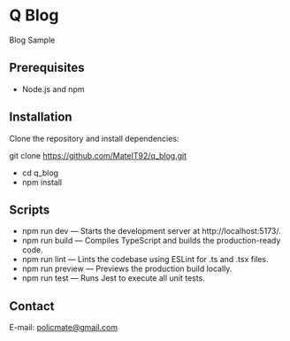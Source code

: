 # Q Blog

Blog Sample

## Prerequisites

- Node.js and npm

## Installation

Clone the repository and install dependencies:

git clone https://github.com/MateIT92/q_blog.git
- cd q_blog
- npm install

## Scripts
- npm run dev — Starts the development server at http://localhost:5173/.
- npm run build — Compiles TypeScript and builds the production-ready code.
- npm run lint — Lints the codebase using ESLint for .ts and .tsx files.
- npm run preview — Previews the production build locally.
- npm run test — Runs Jest to execute all unit tests.

## Contact
E-mail: policmate@gmail.com